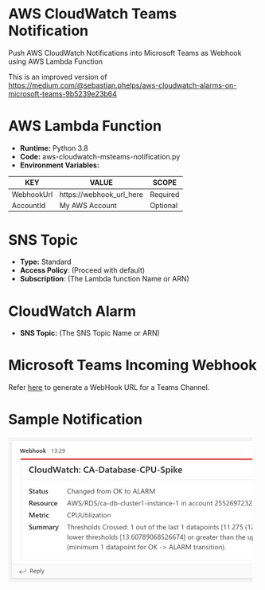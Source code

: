 # AWS CloudWatch Teams Notification
Push AWS CloudWatch Notifications into Microsoft Teams as Webhook using AWS Lambda Function

This is an improved version of https://medium.com/@sebastian.phelps/aws-cloudwatch-alarms-on-microsoft-teams-9b5239e23b64

# AWS Lambda Function
 - **Runtime:** Python 3.8
 - **Code:** aws-cloudwatch-msteams-notification.py
 - **Environment Variables:** 

| KEY        | VALUE                    | SCOPE    |
|------------|--------------------------|----------|
| WebhookUrl | https://webhook_url_here | Required |
| AccountId  |      My AWS Account      | Optional |

# SNS Topic
- **Type:** Standard
- **Access Policy**: (Proceed with default)
- **Subscription**: (The Lambda function Name or ARN)

# CloudWatch Alarm
- **SNS Topic:** (The SNS Topic Name or ARN)

# Microsoft Teams Incoming Webhook
Refer [here](https://docs.microsoft.com/en-us/microsoftteams/platform/webhooks-and-connectors/how-to/add-incoming-webhook) to generate a WebHook URL for a Teams Channel.

# Sample Notification
![Sample Teams Notification](/cloudwatch-teams-notification.png)
